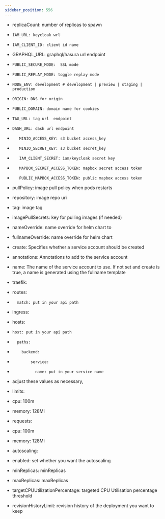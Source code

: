 ```yaml
---
sidebar_position: 556
---
```




- replicaCount: number of replicas to spawn

-     IAM_URL: keycloak wrl
-     IAM_CLIENT_ID: client id name
 -    GRAPHQL_URL: graphql/hasura url endpoint
-     PUBLIC_SECURE_MODE:  SSL mode
-     PUBLIC_REPLAY_MODE: toggle replay mode 
-     NODE_ENV: development # development | preview | staging | production
-     ORIGIN: DNS for origin
-     PUBLIC_DOMAIN: domain name for cookies
-     TAG_URL: tag url  endpoint
-     DASH_URL: dash url endpoint


-        MINIO_ACCESS_KEY: s3 bucket access_key
-        MINIO_SECRET_KEY: s3 bucket secret_key
-        IAM_CLIENT_SECRET: iam/keycloak secret key
-        MAPBOX_SECRET_ACCESS_TOKEN: mapbox secret access token
-        PUBLIC_MAPBOX_ACCESS_TOKEN: public mapbox access token

-  pullPolicy: image pull policy when pods restarts
-  repository: image repo uri
-  tag: image tag
 
- imagePullSecrets: key for pulling images (if needed)
- nameOverride: name override for helm chart to 
- fullnameOverride: name override for helm chart
- create: Specifies whether a service account should be created
  
- annotations: Annotations to add to the service account
- name: The name of the service account to use. If not set and create is true, a name is generated using the fullname template

- traefik:

-   routes:
-       match: put in your api path

- ingress:
-   hosts:
-     host: put in your api path
-       paths:
-         backend:
-             service:
-               name: put in your service name

- adjust these values as necessary, 
-  limits:
-    cpu: 100m
-    memory: 128Mi
-  requests:
-    cpu: 100m
-    memory: 128Mi

- autoscaling:
-   enabled: set whether you want the autoscaling 
-   minReplicas: minReplicas
-   maxReplicas: maxReplicas
-   targetCPUUtilizationPercentage: targeted CPU Utilisation percentage threshold
- revisionHistoryLimit: revision history of the deployment you want to keep
